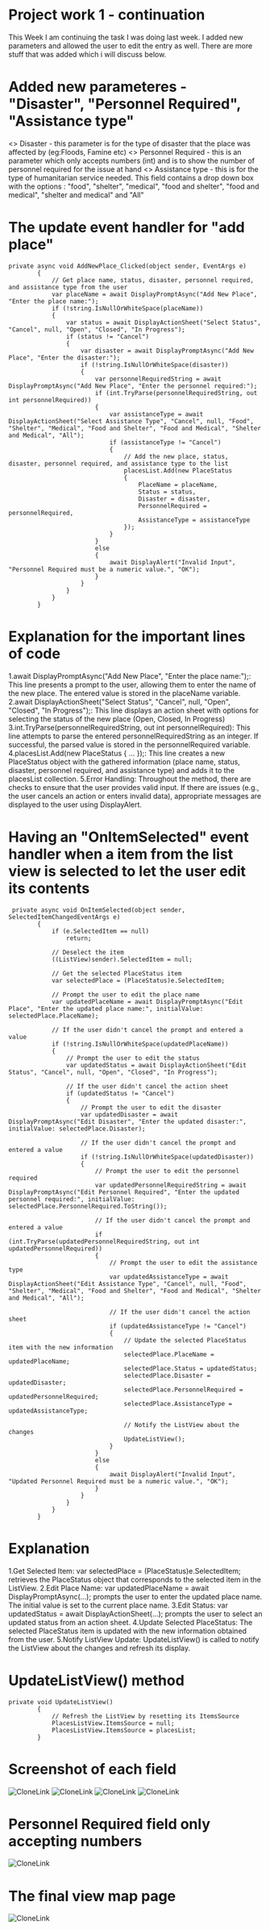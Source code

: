 # Project work 1 - continuation

This Week I am continuing the task I was doing last week. I added new parameters and allowed the user to edit the entry as well. There are more stuff that was added which i will discuss below.

# Added new parameteres - "Disaster", "Personnel Required", "Assistance type"

<> Disaster - this parameter is for the type of disaster that the place was affected by (eg:Floods, Famine etc)
<> Personnel Required - this is an parameter which only accepts numbers (int) and is to show the number of personnel required for the issue at hand
<> Assistance type - this is for the type of humanitarian service needed. This field contains a drop down box with the options : "food", "shelter", "medical", "food and shelter", "food and medical", "shelter and medical" and "All"

# The update event handler for "add place"

```
private async void AddNewPlace_Clicked(object sender, EventArgs e)
        {
            // Get place name, status, disaster, personnel required, and assistance type from the user
            var placeName = await DisplayPromptAsync("Add New Place", "Enter the place name:");
            if (!string.IsNullOrWhiteSpace(placeName))
            {
                var status = await DisplayActionSheet("Select Status", "Cancel", null, "Open", "Closed", "In Progress");
                if (status != "Cancel")
                {
                    var disaster = await DisplayPromptAsync("Add New Place", "Enter the disaster:");
                    if (!string.IsNullOrWhiteSpace(disaster))
                    {
                        var personnelRequiredString = await DisplayPromptAsync("Add New Place", "Enter the personnel required:");
                        if (int.TryParse(personnelRequiredString, out int personnelRequired))
                        {
                            var assistanceType = await DisplayActionSheet("Select Assistance Type", "Cancel", null, "Food", "Shelter", "Medical", "Food and Shelter", "Food and Medical", "Shelter and Medical", "All");
                            if (assistanceType != "Cancel")
                            {
                                // Add the new place, status, disaster, personnel required, and assistance type to the list
                                placesList.Add(new PlaceStatus
                                {
                                    PlaceName = placeName,
                                    Status = status,
                                    Disaster = disaster,
                                    PersonnelRequired = personnelRequired,
                                    AssistanceType = assistanceType
                                });
                            }
                        }
                        else
                        {
                            await DisplayAlert("Invalid Input", "Personnel Required must be a numeric value.", "OK");
                        }
                    }
                }
            }
        }
```
# Explanation for the important lines of code
1.await DisplayPromptAsync("Add New Place", "Enter the place name:");: This line presents a prompt to the user, allowing them to enter the name of the new place. The entered value is stored in the placeName variable.
2.await DisplayActionSheet("Select Status", "Cancel", null, "Open", "Closed", "In Progress");: This line displays an action sheet with options for selecting the status of the new place (Open, Closed, In Progress)
3.int.TryParse(personnelRequiredString, out int personnelRequired): This line attempts to parse the entered personnelRequiredString as an integer. If successful, the parsed value is stored in the personnelRequired variable.
4.placesList.Add(new PlaceStatus { ... });: This line creates a new PlaceStatus object with the gathered information (place name, status, disaster, personnel required, and assistance type) and adds it to the placesList collection.
5.Error Handling: Throughout the method, there are checks to ensure that the user provides valid input. If there are issues (e.g., the user cancels an action or enters invalid data), 
  appropriate messages are displayed to the user using DisplayAlert.

# Having an "OnItemSelected" event handler when a item from the list view is selected to let the user edit its contents

```
 private async void OnItemSelected(object sender, SelectedItemChangedEventArgs e)
        {
            if (e.SelectedItem == null)
                return;

            // Deselect the item
            ((ListView)sender).SelectedItem = null;

            // Get the selected PlaceStatus item
            var selectedPlace = (PlaceStatus)e.SelectedItem;

            // Prompt the user to edit the place name
            var updatedPlaceName = await DisplayPromptAsync("Edit Place", "Enter the updated place name:", initialValue: selectedPlace.PlaceName);

            // If the user didn't cancel the prompt and entered a value
            if (!string.IsNullOrWhiteSpace(updatedPlaceName))
            {
                // Prompt the user to edit the status
                var updatedStatus = await DisplayActionSheet("Edit Status", "Cancel", null, "Open", "Closed", "In Progress");

                // If the user didn't cancel the action sheet
                if (updatedStatus != "Cancel")
                {
                    // Prompt the user to edit the disaster
                    var updatedDisaster = await DisplayPromptAsync("Edit Disaster", "Enter the updated disaster:", initialValue: selectedPlace.Disaster);

                    // If the user didn't cancel the prompt and entered a value
                    if (!string.IsNullOrWhiteSpace(updatedDisaster))
                    {
                        // Prompt the user to edit the personnel required
                        var updatedPersonnelRequiredString = await DisplayPromptAsync("Edit Personnel Required", "Enter the updated personnel required:", initialValue: selectedPlace.PersonnelRequired.ToString());

                        // If the user didn't cancel the prompt and entered a value
                        if (int.TryParse(updatedPersonnelRequiredString, out int updatedPersonnelRequired))
                        {
                            // Prompt the user to edit the assistance type
                            var updatedAssistanceType = await DisplayActionSheet("Edit Assistance Type", "Cancel", null, "Food", "Shelter", "Medical", "Food and Shelter", "Food and Medical", "Shelter and Medical", "All");

                            // If the user didn't cancel the action sheet
                            if (updatedAssistanceType != "Cancel")
                            {
                                // Update the selected PlaceStatus item with the new information
                                selectedPlace.PlaceName = updatedPlaceName;
                                selectedPlace.Status = updatedStatus;
                                selectedPlace.Disaster = updatedDisaster;
                                selectedPlace.PersonnelRequired = updatedPersonnelRequired;
                                selectedPlace.AssistanceType = updatedAssistanceType;

                                // Notify the ListView about the changes
                                UpdateListView();
                            }
                        }
                        else
                        {
                            await DisplayAlert("Invalid Input", "Updated Personnel Required must be a numeric value.", "OK");
                        }
                    }
                }
            }
        }

```
# Explanation 
1.Get Selected Item: var selectedPlace = (PlaceStatus)e.SelectedItem; retrieves the PlaceStatus object that corresponds to the selected item in the ListView.
2.Edit Place Name: var updatedPlaceName = await DisplayPromptAsync(...); prompts the user to enter the updated place name. The initial value is set to the current place name.
3.Edit Status: var updatedStatus = await DisplayActionSheet(...); prompts the user to select an updated status from an action sheet.
4.Update Selected PlaceStatus: The selected PlaceStatus item is updated with the new information obtained from the user.
5.Notify ListView Update: UpdateListView() is called to notify the ListView about the changes and refresh its display.

# UpdateListView() method
```
private void UpdateListView()
        {
            // Refresh the ListView by resetting its ItemsSource
            PlacesListView.ItemsSource = null;
            PlacesListView.ItemsSource = placesList;
        }
```
# Screenshot of each field

![CloneLink](status/status.jpg)
![CloneLink](disaster/disaster.jpg)
![CloneLink](personnel/personnel.jpg)
![CloneLink](assistance/assistance.jpg)

# Personnel Required field only accepting numbers

![CloneLink](invalid/invalid.jpg)

# The final view map page 

![CloneLink](final/finial.jpg)
